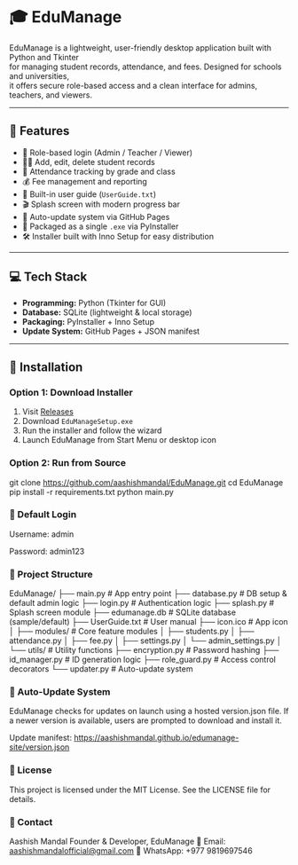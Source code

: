 # 🎓 EduManage

EduManage is a lightweight, user-friendly desktop application built with Python and Tkinter  
for managing student records, attendance, and fees. Designed for schools and universities,  
it offers secure role-based access and a clean interface for admins, teachers, and viewers.

---

## 🚀 Features

- 🔐 Role-based login (Admin / Teacher / Viewer)  
- 👨‍🎓 Add, edit, delete student records  
- 📅 Attendance tracking by grade and class  
- 💰 Fee management and reporting  
- 📁 Built-in user guide (`UserGuide.txt`)  
- 🎬 Splash screen with modern progress bar  
- 🔄 Auto-update system via GitHub Pages  
- 🧩 Packaged as a single `.exe` via PyInstaller  
- 🛠️ Installer built with Inno Setup for easy distribution

---

## 💻 Tech Stack

- **Programming:** Python (Tkinter for GUI)  
- **Database:** SQLite (lightweight & local storage)  
- **Packaging:** PyInstaller + Inno Setup  
- **Update System:** GitHub Pages + JSON manifest

---

## 🚀 Installation

### Option 1: Download Installer

1. Visit [Releases](https://github.com/aashishmandal/EduManage/releases)  
2. Download `EduManageSetup.exe`  
3. Run the installer and follow the wizard  
4. Launch EduManage from Start Menu or desktop icon

### Option 2: Run from Source

git clone https://github.com/aashishmandal/EduManage.git
cd EduManage
pip install -r requirements.txt
python main.py

### 🔑 Default Login
Username: admin

Password: admin123

### 📂 Project Structure

EduManage/
├── main.py              # App entry point
├── database.py          # DB setup & default admin logic
├── login.py             # Authentication logic
├── splash.py            # Splash screen module
├── edumanage.db         # SQLite database (sample/default)
├── UserGuide.txt        # User manual
├── icon.ico             # App icon
│
├── modules/             # Core feature modules
│   ├── students.py
│   ├── attendance.py
│   ├── fee.py
│   ├── settings.py
│   └── admin_settings.py
│
└── utils/               # Utility functions
    ├── encryption.py    # Password hashing
    ├── id_manager.py    # ID generation logic
    ├── role_guard.py    # Access control decorators
    └── updater.py       # Auto-update system

### 🔄 Auto-Update System
EduManage checks for updates on launch using a hosted version.json file. 
If a newer version is available, users are prompted to download and install it.

Update manifest: https://aashishmandal.github.io/edumanage-site/version.json

### 📄 License
This project is licensed under the MIT License. See the LICENSE file for details.

### 👤 Contact
Aashish Mandal Founder & Developer, EduManage 
📧 Email: aashishmandalofficial@gmail.com 
📱 WhatsApp: +977 9819697546
